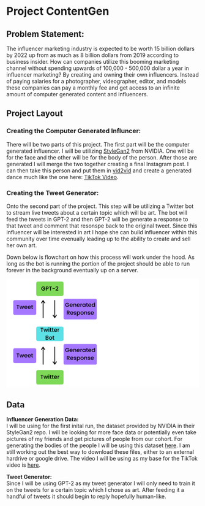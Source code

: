 # **Project ContentGen**

## **Problem Statement:**

The influencer marketing industry is expected to be worth 15 billion dollars by 2022 up from as much as 8 billion dollars from 2019 according to business insider. How can companies utilize this booming marketing channel without spending upwards of 100,000 - 500,000 dollar a year in influencer marketing? By creating and owning their own influencers. Instead of paying salaries for a photographer, videographer, editor, and models these companies can pay a monthly fee and get access to an infinite amount of computer generated content and influencers.  


## **Project Layout**

### Creating the Computer Generated Influncer:
There will be two parts of this project. The first part will be the computer generated influencer. I will be utilizing [StyleGan2](https://github.com/NVlabs/stylegan2) from NVIDIA. One will be for the face and the other will be for the body of the person. After those are generated I will merge the two together creating a final Instagram post. I can then take this person and put them in [vid2vid](https://github.com/NVIDIA/vid2vid) and create a generated dance much like the one here: [TikTok Video](https://vm.tiktok.com/ZMJD8tqGu/).


### Creating the Tweet Generator:
Onto the second part of the project. This step will be utilizing a Twitter bot to stream live tweets about a certain topic which will be art. The bot will feed the tweets in GPT-2 and then GPT-2 will be generate a response to that tweet and comment that resonspe back to the original tweet. Since this influencer will be interested in art I hope she can build influencer within this community over time evenually leading up to the ability to create and sell her own art.

Down below is flowchart on how this process will work under the hood. As long as the bot is running the portion of the project should be able to run forever in the background eventually up on a server.

![](./assets/02_tweet_generator_02.png)

## **Data**

**Influencer Generation Data:**  
I will be using for the first inital run, the dataset provided by NVIDIA in their StyleGan2 repo. I will be looking for more face data or potentially even take pictures of my friends and get pictures of people from our cohort. For generating the bodies of the people I will be using this dataset [here](https://www.robots.ox.ac.uk/~vgg/data/pose/index.html#downloadlink). I am still working out the best way to download these files, either to an external hardrive or google drive. The video I will be using as my base for the TikTok video is [here](https://vm.tiktok.com/ZMJD8tqGu/).


**Tweet Generator:**  
Since I will be using GPT-2 as my tweet generator I will only need to train it on the tweets for a certain topic which I chose as art. After feeding it a handful of tweets it should begin to reply hopefully human-like.
